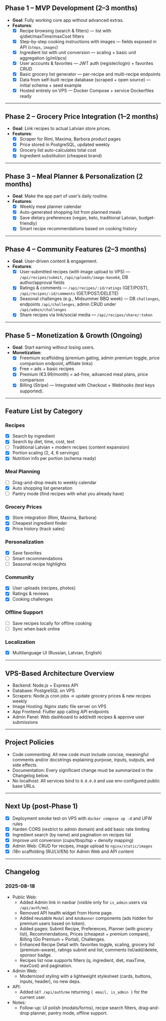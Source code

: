 ## Phase 1 – MVP Development (2–3 months)

- **Goal**: Fully working core app without advanced extras.
- **Features**:
  - [x] Recipe browsing (search & filters) — list with q/diet/maxTime/maxCost filters
  - [x] Step-by-step cooking instructions with images — fields exposed in API (`steps`, `images`)
  - [x] Ingredient list with unit conversion — scaling + basic unit aggregation (g/ml/pcs)
  - [x] User accounts & favorites — JWT auth (register/login) + favorites CRUD
  - [x] Basic grocery list generator — per-recipe and multi-recipe endpoints
  - [x] Data from self-built recipe database (scraped + open source) — initial schema + seed example
  - [x] Hosted entirely on VPS — Docker Compose + service Dockerfiles ready

---

## Phase 2 – Grocery Price Integration (1–2 months)

- **Goal**: Link recipes to actual Latvian store prices.
- **Features**:
  - [x] Scraper for Rimi, Maxima, Barbora product pages
  - [x] Price stored in PostgreSQL, updated weekly
  - [x] Grocery list auto-calculates total cost
  - [x] Ingredient substitution (cheapest brand)

---

## Phase 3 – Meal Planner & Personalization (2 months)

- **Goal**: Make the app part of user’s daily routine.
- **Features**:
  - [x] Weekly meal planner calendar
  - [x] Auto-generated shopping list from planned meals
  - [x] Save dietary preferences (vegan, keto, traditional Latvian, budget-friendly)
  - [x] Smart recipe recommendations based on cooking history

---

## Phase 4 – Community Features (2–3 months)

- **Goal**: User-driven content & engagement.
- **Features**:
  - [x] User-submitted recipes (with image upload to VPS) — `/api/recipes/submit`, `/api/uploads/image-base64`, DB author/approval fields
  - [x] Ratings & comments — `/api/recipes/:id/ratings` (GET/POST), `/api/recipes/:id/comments` (GET/POST/DELETE)
  - [x] Seasonal challenges (e.g., Midsummer BBQ week) — DB `challenges`, endpoints `/api/challenges`, admin CRUD under `/api/admin/challenges`
  - [x] Share recipes via link/social media — `/api/recipes/share/:token`

---

## Phase 5 – Monetization & Growth (Ongoing)

- **Goal**: Start earning without losing users.
- **Monetization**:
  - [x] Freemium scaffolding (premium gating, admin premium toggle, price comparison endpoint, affiliate links)
  - [x] Free = ads + basic recipes
  - [x] Premium (€3.99/month) = ad-free, advanced meal plans, price comparison
  - [x] Billing (Stripe) — Integrated with Checkout + Webhooks (test keys supported).

---

## Feature List by Category

### Recipes
- [x] Search by ingredient
- [x] Search by diet, time, cost, text
- [ ] Traditional Latvian + modern recipes (content expansion)
- [x] Portion scaling (2, 4, 6 servings)
- [x] Nutrition info per portion (schema ready)

### Meal Planning
- [ ] Drag-and-drop meals to weekly calendar
- [x] Auto shopping list generation
- [ ] Pantry mode (find recipes with what you already have)

### Grocery Prices
- [x] Store integration (Rimi, Maxima, Barbora)
- [x] Cheapest ingredient finder
- [x] Price history (track sales)

### Personalization
- [x] Save favorites
- [ ] Smart recommendations
- [ ] Seasonal recipe highlights

### Community
- [x] User uploads (recipes, photos)
- [x] Ratings & reviews
- [x] Cooking challenges

### Offline Support
- [ ] Save recipes locally for offline cooking
- [ ] Sync when back online

### Localization
- [x] Multilanguage UI (Russian, Latvian, English)

---

## VPS-Based Architecture Overview
- Backend: Node.js + Express API
- Database: PostgreSQL on VPS
- Scrapers: Node.js cron jobs → update grocery prices & new recipes weekly
- Image Hosting: Nginx static file server on VPS
- App Frontend: Flutter app calling API endpoints
- Admin Panel: Web dashboard to add/edit recipes & approve user submissions

---

## Project Policies
- Code commenting: All new code must include concise, meaningful comments and/or docstrings explaining purpose, inputs, outputs, and side effects.
- Documentation: Every significant change must be summarized in the Changelog below.
- No localhost: All services bind to `0.0.0.0` and use env-configured public base URLs.

---

## Next Up (post-Phase 1)
- [x] Deployment smoke test on VPS with `docker compose up -d` and UFW rules
- [x] Harden CORS (restrict to admin domain) and add basic rate limiting
- [x] Ingredient search (by name) and pagination on recipes list
- [x] Improve unit conversion (cups/tbsp/tsp + density mapping)
- [x] Admin Web: CRUD for recipes, image upload to `nginx/static/images`
- [x] i18n scaffolding (RU/LV/EN) for Admin Web and API content

---

## Changelog

### 2025-08-18
- Public Web:
  - Added Admin link in navbar (visible only for `is_admin` users via `/api/auth/me`).
  - Removed API health widget from Home page.
  - Added reusable `Modal` and `AdsBanner` components (ads hidden for premium users based on token).
  - Added pages: Submit Recipe, Preferences, Planner (with grocery list), Recommendations, Prices (cheapest + premium compare), Billing (Go Premium + Portal), Challenges.
  - Enhanced Recipe Detail with: favorites toggle, scaling, grocery list (premium-aware), ratings submit and list, comments list/add/delete, sponsor badge.
  - Recipes list now supports filters (q, ingredient, diet, maxTime, maxCost) and pagination.
- Admin Web:
  - Modernized styling with a lightweight stylesheet (cards, buttons, inputs, header), no new deps.
- API:
  - Added `GET /api/auth/me` returning `{ email, is_admin }` for the current user.
- Notes:
  - Follow-up: UI polish (modals/forms), recipe search filters, drag-and-drop planner, pantry mode, offline support.